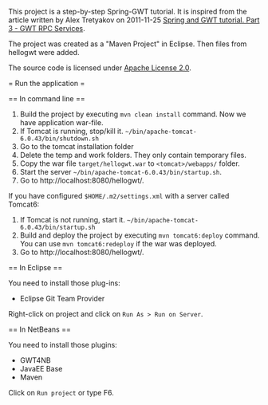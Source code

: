This project is a step-by-step Spring-GWT tutorial.
It is inspired from the article written by Alex Tretyakov on 2011-11-25
[Spring and GWT tutorial. Part 3 - GWT RPC Services](http://alextretyakov.blogspot.fr/2011/10/developing-simple-web-application-using.html).

The project was created as a "Maven Project" in Eclipse.
Then files from hellogwt were added.

The source code is licensed under [Apache License 2.0](http://www.apache.org/licenses/LICENSE-2.0).

= Run the application =

== In command line ==

1. Build the project by executing `mvn clean install` command.
   Now we have application war-file.
2. If Tomcat is running, stop/kill it.
   `~/bin/apache-tomcat-6.0.43/bin/shutdown.sh`
3. Go to the tomcat installation folder
4. Delete the temp and work folders. They only contain temporary files.
5. Copy the war file `target/hellogwt.war` to `<tomcat>/webapps/` folder.
6. Start the server
   `~/bin/apache-tomcat-6.0.43/bin/startup.sh`.
7. Go to http://localhost:8080/hellogwt/.

If you have configured `$HOME/.m2/settings.xml` with a server called Tomcat6:

1. If Tomcat is not running, start it.
   `~/bin/apache-tomcat-6.0.43/bin/startup.sh`
2. Build and deploy the project by executing `mvn tomcat6:deploy` command.
   You can use `mvn tomcat6:redeploy` if the war was deployed.
3. Go to http://localhost:8080/hellogwt/.

== In Eclipse ==

You need to install those plug-ins:
- Eclipse Git Team Provider

Right-click on project and click on `Run As > Run on Server`.

== In NetBeans ==

You need to install those plugins:
- GWT4NB
- JavaEE Base
- Maven

Click on `Run project` or type F6.